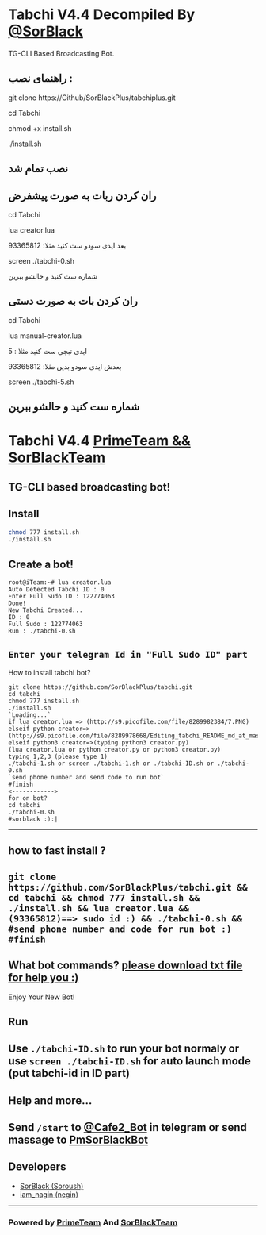 # Tabchi V4.4 Decompiled By [@SorBlack](Https://T.Me/SorBlack)

TG-CLI Based Broadcasting Bot.

## راهنمای نصب :

git clone https://Github/SorBlackPlus/tabchiplus.git

cd Tabchi

chmod +x install.sh

./install.sh

## نصب تمام شد

## ران کردن ربات به صورت پیشفرض

cd Tabchi

lua creator.lua

بعد ایدی سودو ست کنید مثلا: 93365812

screen ./tabchi-0.sh

شماره ست کنید و حالشو ببرین

## ران کردن بات به صورت دستی

cd Tabchi

lua manual-creator.lua

ایدی تبچی ست کنید مثلا : 5

بعدش ایدی سودو بدین مثلا: 93365812 

screen ./tabchi-5.sh

شماره ست کنید و حالشو ببرین
-----------------------
# Tabchi V4.4 [PrimeTeam && SorBlackTeam](https://t.me/primeteam)

TG-CLI based broadcasting bot!
-----------------------
## Install
```bash
chmod 777 install.sh
./install.sh
```
## Create a bot!
```
root@iTeam:~# lua creator.lua
Auto Detected Tabchi ID : 0
Enter Full Sudo ID : 122774063
Done!
New Tabchi Created...
ID : 0
Full Sudo : 122774063
Run : ./tabchi-0.sh
```
`Enter your telegram Id in "Full Sudo ID" part`
------------------------
How to install tabchi bot?
```
git clone https://github.com/SorBlackPlus/tabchi.git
cd tabchi
chmod 777 install.sh
./install.sh
`Loading...`
if lua creator.lua => (http://s9.picofile.com/file/8289982384/7.PNG)
elseif python creator=>(http://s9.picofile.com/file/8289978668/Editing_tabchi_README_md_at_master_SorBlackPlus_tabchi.png)
elseif python3 creator=>(typing python3 creator.py)
(lua creator.lua or python creator.py or python3 creator.py)
typing 1,2,3 (please type 1)
./tabchi-1.sh or screen ./tabchi-1.sh or ./tabchi-ID.sh or ./tabchi-0.sh
`send phone number and send code to run bot`
#finish
<------------>
for on bot?
cd tabchi
./tabchi-0.sh
#sorblack :):|
```
---------------------
how to fast install ?
---------------------
`git clone https://github.com/SorBlackPlus/tabchi.git && cd tabchi && chmod 777 install.sh && ./install.sh && lua creator.lua && (93365812)==> sudo id :) && ./tabchi-0.sh && #send phone number and code for run bot :) #finish`
---------------------
What bot commands?
[please download txt file for help you :)](http://s9.picofile.com/file/8289981650/commands_tabchi_PrimeTeam_SorBlackTeam_.txt.html)
---------------------
Enjoy Your New Bot!
## Run
Use `./tabchi-ID.sh` to run your bot normaly or use `screen ./tabchi-ID.sh` for auto launch mode (put tabchi-id in ID part)
---------------------
## Help and more...
Send `/start` to [@Cafe2_Bot](https://telegram.me/Cafe2_Bot) in telegram or send massage to [PmSorBlackBot](https://t.me/pmsorblackbot)
---------------------
## Developers

 * [SorBlack (Soroush)](https://telegram.me/SorBlack)
 * [iam_nagin (negin)](https://telegram.me/iam_nagin)
---------------------
### Powered by [PrimeTeam](https://telegram.me/PrimeTeam) And [SorBlackTeam](https://t.me/PrimeTeam)
